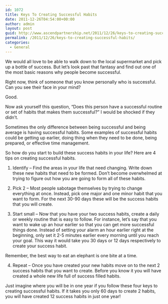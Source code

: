 ```yaml
---
id: 1072
title: Keys To Creating Successful Habits
date: 2011-12-26T04:54:00+00:00
author: admin
layout: post
guid: http://www.ascendpartnership.net/2011/12/26/keys-to-creating-successful-habits/
permalink: /2011/12/26/keys-to-creating-successful-habits/
categories:
  - General
---
```

We would all love to be able to walk down to the local supermarket and pick up a bottle of success. But let’s look past that fantasy and find out one of the most basic reasons why people become successful.

Right now, think of someone that you know personally who is successful. Can you see their face in your mind?

Good.

Now ask yourself this question, “Does this person have a successful routine or set of habits that makes them successful?” I would be shocked if they didn’t.

Sometimes the only difference between being successful and being average is having successful habits. Some examples of successful habits could be getting up earlier, doing thing when they need to be done, being prepared, or effective time management.

So how do you start to build these success habits in your life? Here are 4 tips on creating successful habits.

1. Identify – Find the areas in your life that need changing. Write down these new habits that need to be formed. Don’t become overwhelmed at trying to figure out how you are going to form all of these habits.

2. Pick 2 – Most people sabotage themselves by trying to change everything at once. Instead, pick one major and one minor habit that you want to form. For the next 30-90 days these will be the success habits that you will create.

3. Start small – Now that you have your two success habits, create a daily or weekly routine that is easy to follow. For instance, let’s say that you want to wake up an hour earlier so that you can get more successful things done. Instead of setting your alarm an hour earlier right at the beginning, only set it 2-5 minutes earlier every morning until you reach your goal. This way it would take you 30 days or 12 days respectively to create your success habit.

Remember, the best way to eat an elephant is one bite at a time.

4. Repeat – Once you have created your new habits move on to the next 2 success habits that you want to create. Before you know it you will have created a whole new life full of success filled habits.

Just imagine where you will be in one year if you follow these four keys to creating successful habits. If it takes you only 60 days to create 2 habits, you will have created 12 success habits in just one year!